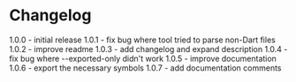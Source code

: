 # Changelog

1.0.0 - initial release
1.0.1 - fix bug where tool tried to parse non-Dart files
1.0.2 - improve readme
1.0.3 - add changelog and expand description
1.0.4 - fix bug where --exported-only didn't work
1.0.5 - improve documentation
1.0.6 - export the necessary symbols
1.0.7 - add documentation comments


